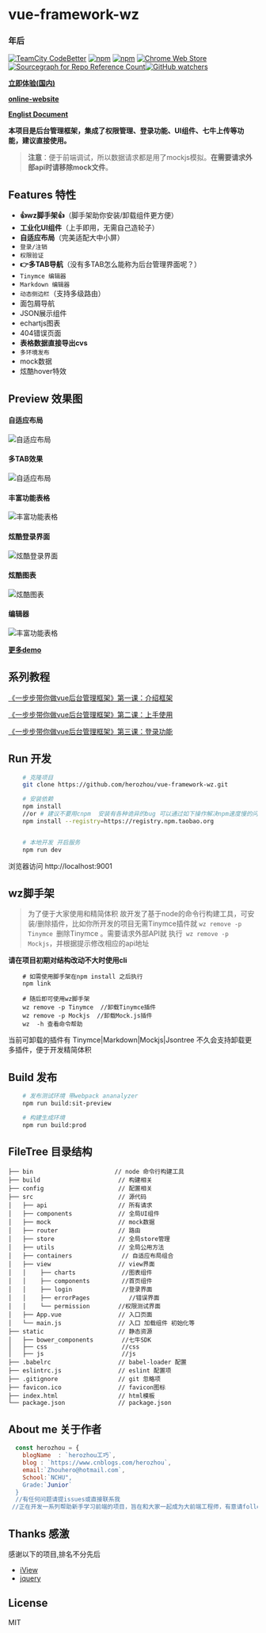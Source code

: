 # vue-framework-wz #
### 年后

[![TeamCity CodeBetter](https://img.shields.io/teamcity/codebetter/bt428.svg)]() [![npm](https://img.shields.io/npm/dw/localeval.svg)]() [![npm](https://img.shields.io/npm/v/npm.svg)]() [![Chrome Web Store](https://img.shields.io/chrome-web-store/stars/nimelepbpejjlbmoobocpfnjhihnpked.svg)]()[![Sourcegraph for Repo Reference Count](https://img.shields.io/sourcegraph/rrc//github.com/gorilla/mux.svg)]()[![GitHub watchers](https://img.shields.io/github/watchers/badges/shields.svg?style=social&label=Watch)]()

**[立即体验(国内)](http://herozhou.coding.me/vue-framework-wz/#/dashboard)**

**[online-website](https://herozhou.github.io/vue-framework-wz/)**

**[Englist Document](https://github.com/herozhou/vue-framework-wz/wiki/English-Document)**

**本项目是后台管理框架，集成了权限管理、登录功能、UI组件、七牛上传等功能，建议直接使用。**
> **注意**：便于前端调试，所以数据请求都是用了mockjs模拟。**在需要请求外部api时请移除mock文件**。

## Features 特性
- **👍wz脚手架👍**（脚手架助你安装/卸载组件更方便）
- **工业化UI组件**（上手即用，无需自己造轮子）
- **自适应布局**（完美适配大中小屏）
- `登录/注销`
- `权限验证`
- **👉多TAB导航**（没有多TAB怎么能称为后台管理界面呢？）
- `Tinymce 编辑器`
- `Markdown 编辑器`
- `动态侧边栏`（支持多级路由）
- 面包屑导航
- JSON展示组件
- echartjs图表
- 404错误页面
- **表格数据直接导出cvs**
- `多环境发布`
- mock数据
- 炫酷hover特效


## Preview 效果图

#### 自适应布局

![自适应布局](https://github.com/herozhou/JAVA-HTML-/blob/master/src/gifs/index.gif)

#### 多TAB效果

![自适应布局](https://github.com/herozhou/JAVA-HTML-/blob/master/src/gifs/tab.gif)

#### 丰富功能表格

![丰富功能表格](https://github.com/herozhou/JAVA-HTML-/blob/master/src/gifs/table.gif)

#### 炫酷登录界面

![炫酷登录界面](https://github.com/herozhou/JAVA-HTML-/blob/master/src/gifs/login.gif)

#### 炫酷图表

![炫酷图表](https://github.com/herozhou/JAVA-HTML-/blob/master/src/gifs/echart.gif)


#### 编辑器

![丰富功能表格](https://github.com/herozhou/JAVA-HTML-/blob/master/src/gifs/editor.gif)



**[更多demo](http://herozhou.coding.me/vue-framework-wz/#/dashboard)**


## 系列教程

[《一步步带你做vue后台管理框架》第一课：介绍框架](http://www.cnblogs.com/herozhou/p/7434931.html)

[《一步步带你做vue后台管理框架》第二课：上手使用](http://www.cnblogs.com/herozhou/p/7441702.html)

[《一步步带你做vue后台管理框架》第三课：登录功能](http://www.cnblogs.com/herozhou/p/7469667.html)

## Run 开发 
```bash
    # 克隆项目
    git clone https://github.com/herozhou/vue-framework-wz.git

    # 安装依赖
    npm install
    //or # 建议不要用cnpm  安装有各种诡异的bug 可以通过如下操作解决npm速度慢的问题
    npm install --registry=https://registry.npm.taobao.org


    # 本地开发 开启服务
    npm run dev


```
浏览器访问 http://localhost:9001

## wz脚手架

> 为了便于大家使用和精简体积 故开发了基于node的命令行构建工具，可安装/删除插件，比如你所开发的项目无需Tinymce插件就
```wz remove -p Tinymce ```删除Tinymce 。需要请求外部API就 执行``` wz remove -p Mockjs```，并根据提示修改相应的api地址

**请在项目初期对结构改动不大时使用cli**

```
    # 如需使用脚手架在npm install 之后执行
    npm link
   
    # 随后即可使用wz脚手架
    wz remove -p Tinymce  //卸载Tinymce插件
    wz remove -p Mockjs  //卸载Mock.js插件
    wz  -h 查看命令帮助
```
当前可卸载的插件有 Tinymce|Markdown|Mockjs|Jsontree
不久会支持卸载更多插件，便于开发精简体积

## Build 发布
```bash
    # 发布测试环境 带webpack ananalyzer
    npm run build:sit-preview

    # 构建生成环境
    npm run build:prod
```



## FileTree 目录结构
```shell
├── bin                       // node 命令行构建工具 
├── build                      // 构建相关  
├── config                     // 配置相关
├── src                        // 源代码
│   ├── api                    // 所有请求
│   ├── components             // 全局UI组件
│   ├── mock                   // mock数据
│   ├── router                 // 路由
│   ├── store                  // 全局store管理
│   ├── utils                  // 全局公用方法
│   ├── containers              // 自适应布局组合
│   ├── view                   // view界面
│   │    ├── charts             //图表组件
│   │    ├── components         //首页组件
│   │    ├── login              //登录界面
│   │    ├── errorPages           //错误界面
│   │    └── permission        //权限测试界面
│   ├── App.vue                // 入口页面
│   └── main.js                // 入口 加载组件 初始化等
├── static                     // 静态资源
│   ├── bower_components        //七牛SDK
│   ├── css                     //css
│   ├── js                      //js
├── .babelrc                   // babel-loader 配置
├── eslintrc.js                // eslint 配置项
├── .gitignore                 // git 忽略项
├── favicon.ico                // favicon图标
├── index.html                 // html模板
└── package.json               // package.json

```


## About me 关于作者

```javascript
  const herozhou = {
    blogName  : `herozhou工巧`,
    blog : `https://www.cnblogs.com/herozhou`,
    email:`Zhouhero@hotmail.com`,
    School:`NCHU",
    Grade:`Junior`
  }
  //有任何问题请提issues或直接联系我
 //正在开发一系列帮助新手学习前端的项目，旨在和大家一起成为大前端工程师，有意请follow 我，一起加油💪
```


## Thanks 感激
感谢以下的项目,排名不分先后

* [iView](http://mouapp.com/) 
* [jquery](http://jquery.com)

## License

MIT